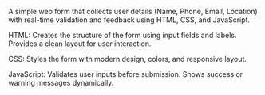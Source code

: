 

A simple web form that collects user details (Name, Phone, Email, Location) with real-time validation and feedback using HTML, CSS, and JavaScript.


HTML: Creates the structure of the form using input fields and labels.
Provides a clean layout for user interaction.

CSS:  Styles the form with modern design, colors, and responsive layout.

JavaScript: Validates user inputs before submission.
Shows success or warning messages dynamically.
